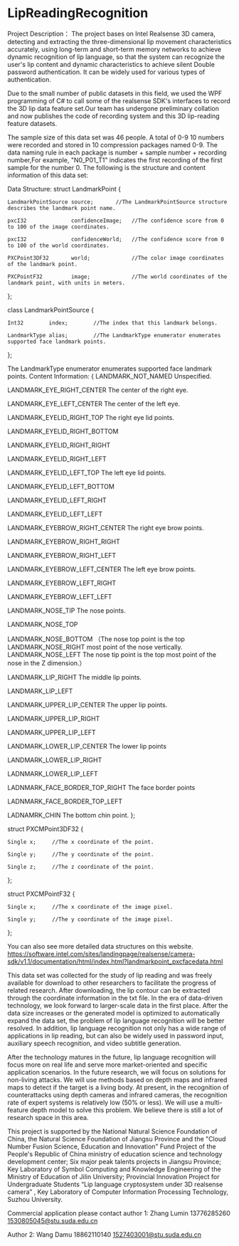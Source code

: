 # LipReadingRecognition

Project Description：
The project bases on Intel Realsense 3D camera, detecting and extracting the three-dimensional lip movement characteristics accurately, using long-term and short-term memory networks to achieve dynamic recognition of lip language, so that the system can recognize the user's lip content and dynamic characteristics to achieve silent Double password authentication.
It can be widely used for various types of authentication.

Due to the small number of public datasets in this field, we used the WPF programming of C# to call some of the realsense SDK's interfaces to record the 3D lip data feature set.Our team has undergone preliminary collation and now publishes the code of recording system  and this 3D lip-reading feature datasets.

The sample size of this data set was 46 people. A total of 0-9 10 numbers were recorded and stored in 10 compression packages named 0-9. The data naming rule in each package is number + sample number + recording number,For example, "N0_P01_T1" indicates the first recording of the first sample for the number 0. The following is the structure and content information of this data set:

Data Structure:
struct LandmarkPoint {

    LandmarkPointSource source;       //The LandmarkPointSource structure describes the landmark point name.

    pxcI32              confidenceImage;   //The confidence score from 0 to 100 of the image coordinates.

    pxcI32              confidenceWorld;   //The confidence score from 0 to 100 of the world coordinates.

    PXCPoint3DF32       world;             //The color image coordinates of the landmark point.

    PXCPointF32         image;             //The world coordinates of the landmark point, with units in meters.

};	

class LandmarkPointSource {

    Int32        index;        //The index that this landmark belongs.

    LandmarkType alias;        //The LandmarkType enumerator enumerates supported face landmark points.

};

The LandmarkType enumerator enumerates supported face landmark points.
Content Information:
{
LANDMARK_NOT_NAMED			            Unspecified.

LANDMARK_EYE_RIGHT_CENTER		        The center of the right eye.

LANDMARK_EYE_LEFT_CENTER		        The center of the left eye.

LANDMARK_EYELID_RIGHT_TOP		        The right eye lid points.

LANDMARK_EYELID_RIGHT_BOTTOM

LANDMARK_EYELID_RIGHT_RIGHT

LANDMARK_EYELID_RIGHT_LEFT

LANDMARK_EYELID_LEFT_TOP		        The left eye lid points.

LANDMARK_EYELID_LEFT_BOTTOM

LANDMARK_EYELID_LEFT_RIGHT

LANDMARK_EYELID_LEFT_LEFT

LANDMARK_EYEBROW_RIGHT_CENTER		    The right eye brow points.

LANDMARK_EYEBROW_RIGHT_RIGHT

LANDMARK_EYEBROW_RIGHT_LEFT		

LANDMARK_EYEBROW_LEFT_CENTER		    The left eye brow points.

LANDMARK_EYEBROW_LEFT_RIGHT

LANDMARK_EYEBROW_LEFT_LEFT

LANDMARK_NOSE_TIP			The nose points.

LANDMARK_NOSE_TOP

LANDMARK_NOSE_BOTTOM               （The nose top point is the top 					 
LANDMARK_NOSE_RIGHT			           most point of the nose vertically.
LANDMARK_NOSE_LEFT			           The nose tip point is the top most point of the nose in the Z dimension.）

LANDMARK_LIP_RIGHT			           The middle lip points.

LANDMARK_LIP_LEFT

LANDMARK_UPPER_LIP_CENTER		       The upper lip points.

LANDMARK_UPPER_LIP_RIGHT

LANDMARK_UPPER_LIP_LEFT

LANDMARK_LOWER_LIP_CENTER		       The lower lip points

LANDMARK_LOWER_LIP_RIGHT

LADNMARK_LOWER_LIP_LEFT

LADNMARK_FACE_BORDER_TOP_RIGHT		 The face border points

LADNMARK_FACE_BORDER_TOP_LEFT

LADNAMRK_CHIN				               The bottom chin point.
};	

struct PXCMPoint3DF32 {

    Single x;     //The x coordinate of the point.
    
    Single y;     //The y coordinate of the point.
    
    Single z;     //The z coordinate of the point.
    
};

struct PXCMPointF32 {

    Single x;     //The x coordinate of the image pixel.

    Single y;     //The y coordinate of the image pixel.

};

You can also see more detailed data structures on this website.
https://software.intel.com/sites/landingpage/realsense/camera-sdk/v1.1/documentation/html/index.html?landmarkpoint_pxcfacedata.html

This data set was collected for the study of lip reading and was freely available for download to other researchers to facilitate the progress of related research. After downloading, the lip contour can be extracted through the coordinate information in the txt file.
In the era of data-driven technology, we look forward to larger-scale data in the first place. After the data size increases or the generated model is optimized to automatically expand the data set, the problem of lip language recognition will be better resolved. In addition, lip language recognition not only has a wide range of applications in lip reading, but can also be widely used in password input, auxiliary speech recognition, and video subtitle generation. 

After the technology matures in the future, lip language recognition will focus more on real life and serve more market-oriented and specific application scenarios. In the future research, we will focus on solutions for non-living attacks. We will use methods based on depth maps and infrared maps to detect if the target is a living body. At present, in the recognition of counterattacks using depth cameras and infrared cameras, the recognition rate of expert systems is relatively low (50% or less). We will use a multi-feature depth model to solve this problem. We believe there is still a lot of research space in this area.

This project is supported by the National Natural Science Foundation of China, the Natural Science Foundation of Jiangsu Province and the "Cloud Number Fusion Science, Education and Innovation" Fund Project of the People's Republic of China ministry of education science and technology development center; Six major peak talents projects in Jiangsu Province; Key Laboratory of Symbol Computing and Knowledge Engineering of the Ministry of Education of Jilin University; Provincial Innovation Project for Undergraduate Students “Lip language cryptosystem under 3D realsense camera” , Key Laboratory of Computer Information Processing Technology, Suzhou University.

Commercial application please contact 
author 1: Zhang Lumin
13776285260
1530805045@stu.suda.edu.cn

Author 2: Wang Damu
18862110140
1527403001@stu.suda.edu.cn
